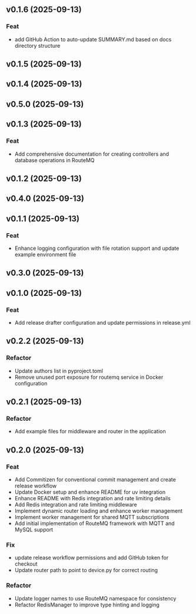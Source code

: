 ## v0.1.6 (2025-09-13)

### Feat

- add GitHub Action to auto-update SUMMARY.md based on docs directory structure

## v0.1.5 (2025-09-13)

## v0.1.4 (2025-09-13)

## v0.5.0 (2025-09-13)

## v0.1.3 (2025-09-13)

### Feat

- Add comprehensive documentation for creating controllers and database operations in RouteMQ

## v0.1.2 (2025-09-13)

## v0.4.0 (2025-09-13)

## v0.1.1 (2025-09-13)

### Feat

- Enhance logging configuration with file rotation support and update example environment file

## v0.3.0 (2025-09-13)

## v0.1.0 (2025-09-13)

### Feat

- Add release drafter configuration and update permissions in release.yml

## v0.2.2 (2025-09-13)

### Refactor

- Update authors list in pyproject.toml
- Remove unused port exposure for routemq service in Docker configuration

## v0.2.1 (2025-09-13)

### Refactor

- Add example files for middleware and router in the application

## v0.2.0 (2025-09-13)

### Feat

- Add Commitizen for conventional commit management and create release workflow
- Update Docker setup and enhance README for uv integration
- Enhance README with Redis integration and rate limiting details
- Add Redis integration and rate limiting middleware
- Implement dynamic router loading and enhance worker management
- Implement worker management for shared MQTT subscriptions
- Add initial implementation of RouteMQ framework with MQTT and MySQL support

### Fix

- update release workflow permissions and add GitHub token for checkout
- Update router path to point to device.py for correct routing

### Refactor

- Update logger names to use RouteMQ namespace for consistency
- Refactor RedisManager to improve type hinting and logging
